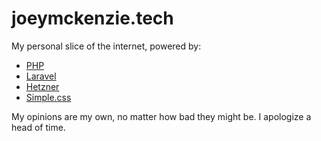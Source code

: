 # joeymckenzie.tech

My personal slice of the internet, powered by:

- [PHP](https://www.php.net/)
- [Laravel](https://laravel.com/)
- [Hetzner](https://www.hetzner.com/)
- [Simple.css](https://simplecss.org/)

My opinions are my own, no matter how bad they might be. I apologize a head of time.
